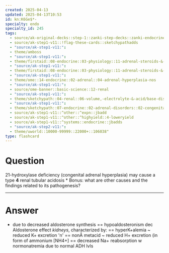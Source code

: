 ```yaml
---
created: 2025-04-13
updated: 2025-04-13T10:53
id: kn:K6Ge$*-
specialty: endo
specialty_id: 245
tags:
  - source/ak-original-decks::step-1::zanki-step-decks::zanki-endocrine::endocrine-pathology
  - source/ak-step1-v11::!flag-these-cards::sketchypathadds
  - "source/ak-step1-v11:": 
  - theme/amboss
  - "source/ak-step1-v11:": 
  - theme/firstaid::08-endocrine::03-physiology::11-adrenal-steroids-&-congenital-adrenal-hyperplasia
  - "source/ak-step1-v11:": 
  - theme/firstaid::08-endocrine::03-physiology::11-adrenal-steroids-&-congenital-adrenal-hyperplasia::21-hydroxylase::deficiency
  - "source/ak-step1-v11:": 
  - theme/ome::14-endocrine::02-adrenal::04-adrenal-hyperplasia-nos
  - "source/ak-step1-v11:": 
  - source/ome-banner::basic-science::12-renal
  - "source/ak-step1-v11:": 
  - theme/sketchypath::04-renal::06-volume,-electrolyte-&-acid/base-disorders::05-renal-tubular-acidosis-(rta)
  - "source/ak-step1-v11:": 
  - theme/sketchypath::07-endocrine::02-adrenal-disorders::02-congenital-adrenal-hyperplasia-(cah)
  - source/ak-step1-v11::^other::^expn::jbadd
  - source/ak-step1-v11::^other::^highyield::4-loweryield
  - source/ak-step1-v11::^systems::endocrine::jbadds
  - "source/ak-step2-v11:": 
  - theme/uworld::10000-99999::22000+::106038"
type: flashcard
---
```


# Question
21-hydroxylase deficiency (congenital adrenal hyperplasia) may cause a type **4** renal tubular acidosis  * Bonus: what are other causes and the findings related to its pathogenesis?

---

# Answer
* due to decreased aldosterone synthesis == hypoaldosteronism  dec Aldosterone effect *kidneys*, characterized by: == hyperK+alemia ~ reduced K+ excretion 'n' == nonÂ metacid ~ reduced H+ excretion (in form of ammonium [NH4+] == decreased Na+ reabsorption w normonatremia due to normal ADH lvls